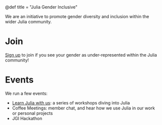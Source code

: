 @def title = "Julia Gender Inclusive"


We are an initiative to promote gender diversity
and inclusion within the wider Julia community. 

# Join
[Sign up](https://docs.google.com/forms/d/e/1FAIpQLSesAzK6mG3ytWHR4qAxp8TXtGFYkPxY1GXy84grh7uVFxro8g/viewform) to join if you see your gender as under-represented within the Julia community!

# Events
We run a few events:
- [Learn Julia with us](ljwu): a series of workshops diving into Julia
- Coffee Meetings: member chat, and hear how we use Julia in our work or personal projects
- JGI Hackathon